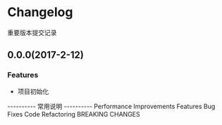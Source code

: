 # Changelog

重要版本提交记录

## 0.0.0(2017-2-12)


### Features

* 项目初始化



---------- 常用说明 ----------
Performance Improvements
Features
Bug Fixes
Code Refactoring
BREAKING CHANGES

